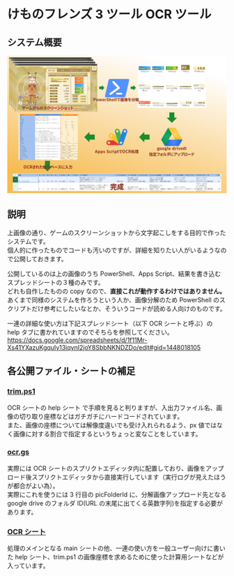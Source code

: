 # けものフレンズ 3 ツール OCR ツール

## システム概要

<img src="./overview.png" alt="overview">

## 説明

上画像の通り、ゲームのスクリーンショットから文字起こしをする目的で作ったシステムです。  
個人的に作ったものでコードも汚いのですが、詳細を知りたい人がいるようなので公開しておきます。

公開しているのは上の画像のうち PowerShell、Apps Script、結果を書き込むスプレッドシートの３種のみです。  
どれも自作したものの copy なので、**直接これが動作するわけではありません。**  
あくまで同様のシステムを作ろうという人か、画像分解のため PowerShell のスクリプトだけ参考にしたいなとか、そういうコードが読める人向けのものです。

一連の詳細な使い方は下記スプレッドシート（以下 OCR シートと呼ぶ）の help タブに書かれていますのでそちらを参照してください。  
https://docs.google.com/spreadsheets/d/1f11Mr-Xs41YXazuKgquIy13iqynI2joY8SbbNKNDZDo/edit#gid=1448018105

## 各公開ファイル・シートの補足

### [trim.ps1](/trim.ps1)

OCR シートの help シート で手順を見ると判りますが、入出力ファイル名、画像の切り取り座標などはガチガチにハードコードされています。  
また、画像の座標については解像度違いでも受け入れられるよう、px 値ではなく画像に対する割合で指定するというちょっと変なことをしています。

### [ocr.gs](/ocr.gs)

実際には OCR シートのスプリクトエディッタ内に配置しており、画像をアップロード後スプリクトエディッタから直接実行しています（実行ログが見えたほうが都合がよい為）。  
実際にこれを使うには 3 行目の picFolderId に、分解画像アップロード先となる google drive のフォルダ ID(URL の末尾に出てくる英数字列)を指定する必要があります。

### [OCR シート](https://docs.google.com/spreadsheets/d/1f11Mr-Xs41YXazuKgquIy13iqynI2joY8SbbNKNDZDo/edit#gid=1448018105)

処理のメインとなる main シートの他、一連の使い方を一般ユーザー向けに書いた help シート、trim.ps1 の画像座標を求めるために使った計算用シートなどが入っています。
